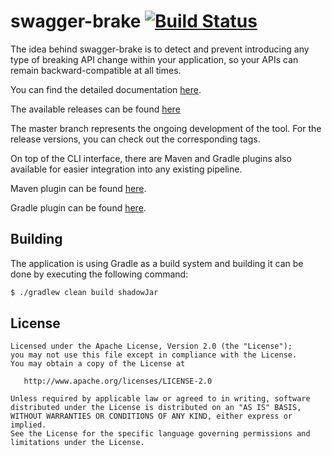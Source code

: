 # swagger-brake [![Build Status](https://travis-ci.com/redskap/swagger-brake.svg?branch=master)](https://travis-ci.com/redskap/swagger-brake)
The idea behind swagger-brake is to detect and prevent introducing any type of breaking API change within 
your application, so your APIs can remain backward-compatible at all times.

You can find the detailed documentation [here](https://redskap.github.io/swagger-brake/).

The available releases can be found [here](https://github.com/redskap/swagger-brake/releases)

The master branch represents the ongoing development of the tool. For the
release versions, you can check out the corresponding tags.

On top of the CLI interface, there are Maven and Gradle plugins also available for 
easier integration into any existing pipeline.

Maven plugin can be found [here](https://github.com/redskap/swagger-brake-maven-plugin).

Gradle plugin can be found [here](https://github.com/redskap/swagger-brake-gradle).

## Building
The application is using Gradle as a build system and building it can be done 
by executing the following command:
```bash
$ ./gradlew clean build shadowJar
```

## License
```text
Licensed under the Apache License, Version 2.0 (the "License");
you may not use this file except in compliance with the License.
You may obtain a copy of the License at

   http://www.apache.org/licenses/LICENSE-2.0

Unless required by applicable law or agreed to in writing, software
distributed under the License is distributed on an "AS IS" BASIS,
WITHOUT WARRANTIES OR CONDITIONS OF ANY KIND, either express or implied.
See the License for the specific language governing permissions and
limitations under the License.
```
